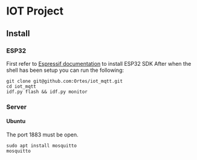 # IOT Project

## Install

### ESP32
First refer to [Espressif documentation](https://docs.espressif.com/projects/esp-idf/en/latest/esp32/get-started/) to install ESP32 SDK
After when the shell has been setup you can run the following:
```shell script
git clone git@github.com:Ortes/iot_mqtt.git
cd iot_mqtt
idf.py flash && idf.py monitor
```

### Server

#### Ubuntu
The port 1883 must be open.
```shell script
sudo apt install mosquitto
mosquitto
```
